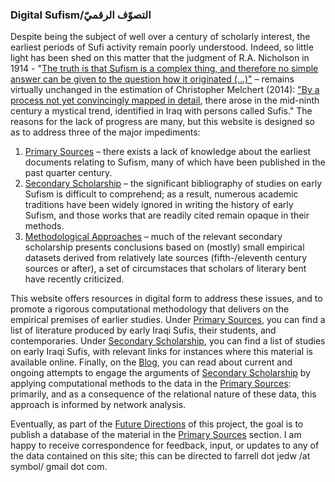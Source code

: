 ### Digital Sufism/التصوّف الرقميّ

Despite being the subject of well over a century of scholarly interest, the earliest periods of Sufi activity remain poorly understood. Indeed, so little light has been shed on this matter that the judgment of R.A. Nicholson in 1914 - "[The truth is that Sufism is a complex thing, and therefore no simple answer can be given to the question how it originated (...)"](https://books.google.com/books?id=V7H_sQuCJsoC&printsec=frontcover&dq=r.a.+nicholson&hl=en&sa=X&ved=0ahUKEwj3rPfMvOjeAhVDPawKHZfiDDMQ6AEITjAH#v=onepage&q=complex&f=false ) – remains virtually unchanged in the estimation of Christopher Melchert (2014): ["By a process not yet convincingly mapped in detail](https://books.google.com/books?id=0Z2TBQAAQBAJ&printsec=frontcover&dq=cambridge+companion+to+sufism&hl=en&sa=X&ved=0ahUKEwi1gOiQvujeAhVM-qwKHXFRB5wQ6AEIKjAA#v=snippet&q=by%20a%20process%20not%20yet%20convincingly&f=false), there arose in the mid-ninth century a mystical trend, identified in Iraq with persons called Sufis." The reasons for the lack of progress are many, but this website is designed so as to address three of the major impediments: 

1. [Primary Sources](https://github.com/zurstadt/digitalsufism/primarysources) –  there exists a lack of knowledge about the earliest documents relating to Sufism, many of which have been published in the past quarter century.
2. [Secondary Scholarship](https://github.com/zurstadt/digitalsufism/secondarysources) – the significant bibliography of studies on early Sufism is difficult to comprehend; as a result, numerous academic traditions have been widely ignored in writing the history of early Sufism, and those works that are readily cited remain opaque in their methods.
3. [Methodological Approaches](https://github.com/zurstadt/digitalsufism/computationblog) – much of the relevant secondary scholarship presents conclusions based on (mostly) small empirical datasets derived from relatively late sources (fifth-/eleventh century sources or after), a set of circumstaces that scholars of literary bent have recently criticized.

This website offers resources in digital form to address these issues, and to promote a rigorous computational methodology that delivers on the empirical premises of earlier studies. Under [Primary Sources](https://github.com/zurstadt/digitalsufism/primarysources), you can find a list of literature produced by early Iraqi Sufis, their students, and contemporaries. Under [Secondary Scholarship](https://github.com/zurstadt/digitalsufism/secondarysorces), you can find a list of studies on early Iraqi Sufis, with relevant links for instances where this material is available online. Finally, on the [Blog](https://github.com/zurstadt/digitalsufism/computationblog), you can read about current and ongoing attempts to engage the arguments of [Secondary Scholarship](https://github.com/zurstadt/digitalsufism/secondarysources) by applying computational methods to the data in the [Primary Sources](https://github.com/zurstadt/digitalsufism/primarysources): primarily, and as a consequence of the relational nature of these data, this approach is informed by network analysis.

Eventually, as part of the [Future Directions](https://github.com/zurstadt/digitalsufism/futuredirections) of this project, the goal is to publish a database of the material in the [Primary Sources](https://github.com/zurstadt/digitalsufism/primarysources) section. I am happy to receive correspondence for feedback, input, or updates to any of the data contained on this site; this can be directed to farrell dot jedw /at symbol/ gmail dot com.
